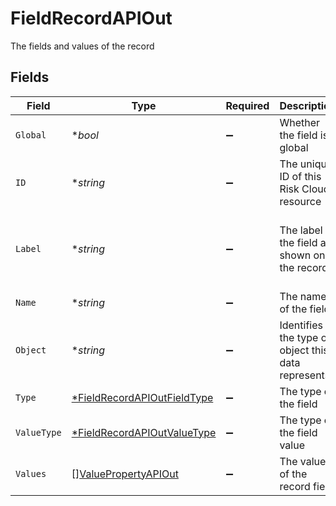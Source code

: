 # FieldRecordAPIOut

The fields and values of the record


## Fields

| Field                                                                            | Type                                                                             | Required                                                                         | Description                                                                      | Example                                                                          |
| -------------------------------------------------------------------------------- | -------------------------------------------------------------------------------- | -------------------------------------------------------------------------------- | -------------------------------------------------------------------------------- | -------------------------------------------------------------------------------- |
| `Global`                                                                         | **bool*                                                                          | :heavy_minus_sign:                                                               | Whether the field is global                                                      | false                                                                            |
| `ID`                                                                             | **string*                                                                        | :heavy_minus_sign:                                                               | The unique ID of this Risk Cloud resource                                        | a1b2c3d4                                                                         |
| `Label`                                                                          | **string*                                                                        | :heavy_minus_sign:                                                               | The label of the field as shown on the record                                    | Enter the Risk Severity based on your assessment                                 |
| `Name`                                                                           | **string*                                                                        | :heavy_minus_sign:                                                               | The name of the field                                                            | Risk Severity                                                                    |
| `Object`                                                                         | **string*                                                                        | :heavy_minus_sign:                                                               | Identifies the type of object this data represents                               | field                                                                            |
| `Type`                                                                           | [*FieldRecordAPIOutFieldType](../../models/shared/fieldrecordapioutfieldtype.md) | :heavy_minus_sign:                                                               | The type of the field                                                            | SELECT                                                                           |
| `ValueType`                                                                      | [*FieldRecordAPIOutValueType](../../models/shared/fieldrecordapioutvaluetype.md) | :heavy_minus_sign:                                                               | The type of the field value                                                      | OPTION                                                                           |
| `Values`                                                                         | [][ValuePropertyAPIOut](../../models/shared/valuepropertyapiout.md)              | :heavy_minus_sign:                                                               | The values of the record field                                                   |                                                                                  |